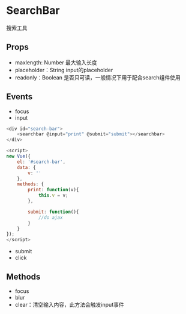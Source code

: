 SearchBar
======================
搜索工具

## Props

* maxlength: Number 最大输入长度
* placeholder：String input的placeholder
* readonly：Boolean 是否只可读，一般情况下用于配合search组件使用

## Events

* focus
* input

```js
<div id="search-bar">
    <searchbar @input="print" @submit="submit"></searchbar>
</div>

<script>
new Vue({
    el: '#search-bar',
    data: {
        v: ''
    },
    methods: {
        print: function(v){
            this.v = v;
        },

        submit: function(){
            //do ajax
        }
    }
});
</script>
```

* submit
* click

## Methods

* focus
* blur
* clear：清空输入内容，此方法会触发input事件